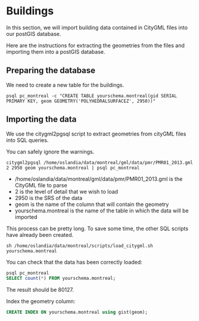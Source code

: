 # Buildings

In this section, we will import building data contained in CityGML files into our postGIS database.

Here are the instructions for extracting the geometries from the files and importing them into a postGIS database.

## Preparing the database

We need to create a new table for the buildings.

`psql pc_montreal -c "CREATE TABLE yourschema.montreal(gid SERIAL PRIMARY KEY, geom GEOMETRY('POLYHEDRALSURFACEZ', 2950))"`

## Importing the data

We use the citygml2pgsql script to extract geometries from cityGML files into SQL queries.

You can safely ignore the warnings.

`citygml2pgsql /home/oslandia/data/montreal/gml/data/pmr/PMR01_2013.gml 2 2950 geom yourschema.montreal | psql pc_montreal`

* /home/oslandia/data/montreal/gml/data/pmr/PMR01_2013.gml is the CityGML file to parse
* 2 is the level of detail that we wish to load
* 2950 is the SRS of the data
* geom is the name of the column that will contain the geometry
* yourschema.montreal is the name of the table in which the data will be imported

This process can be pretty long. To save some time, the other SQL scripts have already been created.

`sh /home/oslandia/data/montreal/scripts/load_citygml.sh yourschema.montreal`

You can check that the data has been correctly loaded:

```sql
psql pc_montreal
SELECT count(*) FROM yourschema.montreal;
```

The result should be 80127.

Index the geometry column:

```sql
CREATE INDEX ON yourschema.montreal using gist(geom);
```
